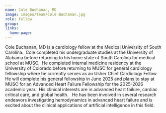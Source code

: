 ```yaml
---
name: Cole Buchanan, MD
image: images/team/Cole Buchanan.jpg
role: fellow
group: 
links:
  home-page: 
---
```


Cole Buchanan, MD is a cardiology fellow at the Medical University of South Carolina.  Cole completed his undergraduate studies at the University of Alabama before returning to his home state of South Carolina for medical school at MUSC.  He completed internal medicine residency at the University of Colorado before returning to MUSC for general cardiology fellowship where he currently serves as an Usher Chief Cardiology Fellow.  He will complete his general fellowship in June 2025 and plans to stay at MUSC for an Advanced Heart Failure Fellowship for the 2025-2026 academic year.  His clinical interests are in advanced heart failure, cardiac critical care, and global health.   He has been involved in several research endeavors investigating hemodynamics in advanced heart failure and is excited about the clinical applications of artificial intelligence in this field. 